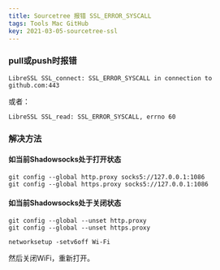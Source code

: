 ```yaml
---
title: Sourcetree 报错 SSL_ERROR_SYSCALL
tags: Tools Mac GitHub
key: 2021-03-05-sourcetree-ssl
---
```


### pull或push时报错

`LibreSSL SSL_connect: SSL_ERROR_SYSCALL in connection to github.com:443`

或者：

`LibreSSL SSL_read: SSL_ERROR_SYSCALL, errno 60`

### 解决方法

#### 如当前Shadowsocks处于打开状态
```
git config --global http.proxy socks5://127.0.0.1:1086
git config --global https.proxy socks5://127.0.0.1:1086
```

#### 如当前Shadowsocks处于关闭状态
```
git config --global --unset http.proxy
git config --global --unset https.proxy
```

```
networksetup -setv6off Wi-Fi
```

然后关闭WiFi，重新打开。